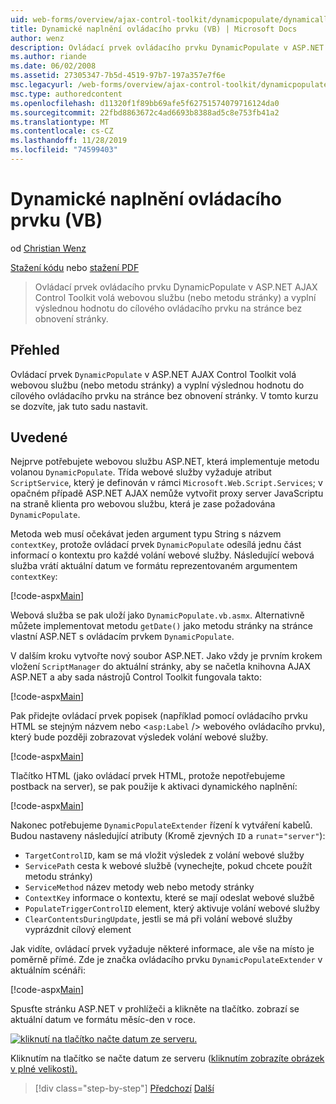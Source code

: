 ```yaml
---
uid: web-forms/overview/ajax-control-toolkit/dynamicpopulate/dynamically-populating-a-control-vb
title: Dynamické naplnění ovládacího prvku (VB) | Microsoft Docs
author: wenz
description: Ovládací prvek ovládacího prvku DynamicPopulate v ASP.NET AJAX Control Toolkit volá webovou službu (nebo metodu stránky) a vyplní výslednou hodnotu do cílového ovládacího prvku na t...
ms.author: riande
ms.date: 06/02/2008
ms.assetid: 27305347-7b5d-4519-97b7-197a357e7f6e
msc.legacyurl: /web-forms/overview/ajax-control-toolkit/dynamicpopulate/dynamically-populating-a-control-vb
msc.type: authoredcontent
ms.openlocfilehash: d11320f1f89bb69afe5f62751574079716124da0
ms.sourcegitcommit: 22fbd8863672c4ad6693b8388ad5c8e753fb41a2
ms.translationtype: MT
ms.contentlocale: cs-CZ
ms.lasthandoff: 11/28/2019
ms.locfileid: "74599403"
---
```

# <a name="dynamically-populating-a-control-vb"></a>Dynamické naplnění ovládacího prvku (VB)

od [Christian Wenz](https://github.com/wenz)

[Stažení kódu](https://download.microsoft.com/download/d/8/f/d8f2f6f9-1b7c-46ad-9252-e1fc81bdea3e/dynamicpopulate0.vb.zip) nebo [stažení PDF](https://download.microsoft.com/download/b/6/a/b6ae89ee-df69-4c87-9bfb-ad1eb2b23373/dynamicpopulate0VB.pdf)

> Ovládací prvek ovládacího prvku DynamicPopulate v ASP.NET AJAX Control Toolkit volá webovou službu (nebo metodu stránky) a vyplní výslednou hodnotu do cílového ovládacího prvku na stránce bez obnovení stránky.

## <a name="overview"></a>Přehled

Ovládací prvek `DynamicPopulate` v ASP.NET AJAX Control Toolkit volá webovou službu (nebo metodu stránky) a vyplní výslednou hodnotu do cílového ovládacího prvku na stránce bez obnovení stránky. V tomto kurzu se dozvíte, jak tuto sadu nastavit.

## <a name="steps"></a>Uvedené

Nejprve potřebujete webovou službu ASP.NET, která implementuje metodu volanou `DynamicPopulate`. Třída webové služby vyžaduje atribut `ScriptService`, který je definován v rámci `Microsoft.Web.Script.Services`; v opačném případě ASP.NET AJAX nemůže vytvořit proxy server JavaScriptu na straně klienta pro webovou službu, která je zase požadována `DynamicPopulate`.

Metoda web musí očekávat jeden argument typu String s názvem `contextKey`, protože ovládací prvek `DynamicPopulate` odesílá jednu část informací o kontextu pro každé volání webové služby. Následující webová služba vrátí aktuální datum ve formátu reprezentovaném argumentem `contextKey`:

[!code-aspx[Main](dynamically-populating-a-control-vb/samples/sample1.aspx)]

Webová služba se pak uloží jako `DynamicPopulate.vb.asmx`. Alternativně můžete implementovat metodu `getDate()` jako metodu stránky na stránce vlastní ASP.NET s ovládacím prvkem `DynamicPopulate`.

V dalším kroku vytvořte nový soubor ASP.NET. Jako vždy je prvním krokem vložení `ScriptManager` do aktuální stránky, aby se načetla knihovna AJAX ASP.NET a aby sada nástrojů Control Toolkit fungovala takto:

[!code-aspx[Main](dynamically-populating-a-control-vb/samples/sample2.aspx)]

Pak přidejte ovládací prvek popisek (například pomocí ovládacího prvku HTML se stejným názvem nebo &lt;`asp:Label` /&gt; webového ovládacího prvku), který bude později zobrazovat výsledek volání webové služby.

[!code-aspx[Main](dynamically-populating-a-control-vb/samples/sample3.aspx)]

Tlačítko HTML (jako ovládací prvek HTML, protože nepotřebujeme postback na server), se pak použije k aktivaci dynamického naplnění:

[!code-aspx[Main](dynamically-populating-a-control-vb/samples/sample4.aspx)]

Nakonec potřebujeme `DynamicPopulateExtender` řízení k vytváření kabelů. Budou nastaveny následující atributy (Kromě zjevných `ID` a `runat`=`"server"`):

- `TargetControlID`, kam se má vložit výsledek z volání webové služby
- `ServicePath` cesta k webové službě (vynechejte, pokud chcete použít metodu stránky)
- `ServiceMethod` název metody web nebo metody stránky
- `ContextKey` informace o kontextu, které se mají odeslat webové službě
- `PopulateTriggerControlID` element, který aktivuje volání webové služby
- `ClearContentsDuringUpdate`, jestli se má při volání webové služby vyprázdnit cílový element

Jak vidíte, ovládací prvek vyžaduje některé informace, ale vše na místo je poměrně přímé. Zde je značka ovládacího prvku `DynamicPopulateExtender` v aktuálním scénáři:

[!code-aspx[Main](dynamically-populating-a-control-vb/samples/sample5.aspx)]

Spusťte stránku ASP.NET v prohlížeči a klikněte na tlačítko. zobrazí se aktuální datum ve formátu měsíc-den v roce.

[![kliknutí na tlačítko načte datum ze serveru.](dynamically-populating-a-control-vb/_static/image2.png)](dynamically-populating-a-control-vb/_static/image1.png)

Kliknutím na tlačítko se načte datum ze serveru ([kliknutím zobrazíte obrázek v plné velikosti).](dynamically-populating-a-control-vb/_static/image3.png)

> [!div class="step-by-step"]
> [Předchozí](using-dynamicpopulate-with-a-user-control-and-javascript-cs.md)
> [Další](dynamically-populating-a-control-using-javascript-code-vb.md)
